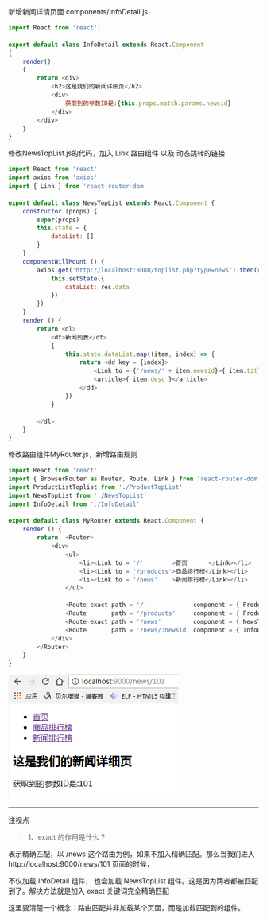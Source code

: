 新增新闻详情页面 components/InfoDetail.js

```js
import React from 'react';

export default class InfoDetail extends React.Component
{
    render()
    {
        return <div>
            <h2>这是我们的新闻详细页</h2>
            <div>
                获取到的参数ID是:{this.props.match.params.newsid}
            </div>
        </div>
    }
}
```

修改NewsTopList.js的代码，加入 Link 路由组件 以及 动态跳转的链接

```js
import React from 'react'
import axios from 'axios'
import { Link } from 'react-router-dom'

export default class NewsTopList extends React.Component {
    constructor (props) {
        super(props)
        this.state = {
            dataList: []
        }
    }
    componentWillMount () {
        axios.get('http://localhost:8080/toplist.php?type=news').then(res => {
            this.setState({
                dataList: res.data
            })
        })
    }
    render () {
        return <dl>
            <dt>新闻列表</dt>
            {
                this.state.dataList.map((item, index) => {
                    return <dd key = {index}>
                        <Link to = {'/news/' + item.newsid}>{ item.title }</Link>
                        <article>{ item.desc }</article>
                    </dd>
                })
            }

        </dl>
    }
}
```

修改路由组件MyRouter.js，新增路由规则

```js
import React from 'react'
import { BrowserRouter as Router, Route, Link } from 'react-router-dom'
import ProductListToplist from './ProductTopList'
import NewsTopList from './NewsTopList'
import InfoDetail from './InfoDetail'

export default class MyRouter extends React.Component {
    render () {
        return  <Router>
            <div>
                <ul>
                    <li><Link to = '/'        >首页      </Link></li>
                    <li><Link to = '/products'>商品排行榜</Link></li>
                    <li><Link to = '/news'    >新闻排行榜</Link></li>
                </ul>

                <Route exact path = '/'             component = { ProductListToplist }/>
                <Route       path = '/products'     component = { ProductListToplist }/>
                <Route exact path = '/news'         component = { NewsTopList }/>
                <Route       path = '/news/:newsid' component = { InfoDetail }/>
            </div>
        </Router>
    }
}
```

![](/assets/luyouRoutersaasdasd.png)

---

注视点

> 1、exact 的作用是什么？

表示精确匹配，以 /news 这个路由为例，如果不加入精确匹配。那么当我们进入 http://localhost:9000/news/101 页面的时候，

不仅加载 InfoDetail 组件， 也会加载 NewsTopList 组件。这是因为两者都被匹配到了。解决方法就是加入 exact 关键词完全精确匹配

这里要清楚一个概念：路由匹配并非加载某个页面，而是加载匹配到的组件。



